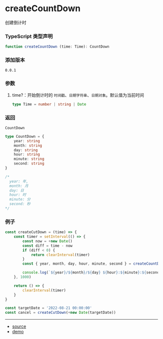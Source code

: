 # createCountDown
创建倒计时



### TypeScript 类型声明

```typescript
function createCountDown (time: Time): CountDown
```



### 添加版本

`0.0.1`



### 参数

1. time?：开始倒计时的 `时间戳`、`日期字符串`、`日期对象`。默认值为当前时间

   ```typescript
   type Time = number | string | Date
   ```




### 返回

`CountDown`

```typescript
type CountDown = {
    year: string
    month: string
    day: string
    hour: string
    minute: string
    second: string
}

/*
  year: 年, 
  month: 月
  day: 日
  hour: 时
  minute: 分
  second: 秒
*/
```



### 例子

```typescript
const createCutDown = (time) => {
    const timer = setInterval(() => {
        const now = +new Date()
        const diff = time - now
        if (diff < 0) {
            return clearInterval(timer)
        }
        const { year, month, day, hour, minute, second } = createCountDown(diff)

        console.log(`${year}/${month}/${day} ${hour}:${minute}:${second}`)
    }, 1000)

    return () => {
        clearInterval(timer)
    }
}

const targetDate = '2022-08-21 00:00:00'
const cancel = createCutDown(+new Date(targetDate))
```


----

- [source](https://github.com/iius-l/iius-s/blob/main/src/common/createCountDown.ts)
- [demo](https://codepen.io/lunoob/pen/jOzJBYd)